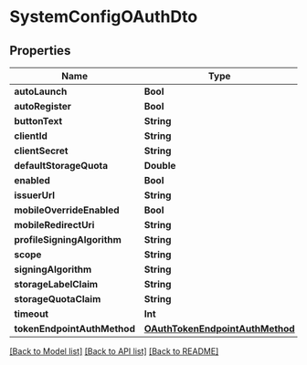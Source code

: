 # SystemConfigOAuthDto

## Properties
Name | Type | Description | Notes
------------ | ------------- | ------------- | -------------
**autoLaunch** | **Bool** |  | 
**autoRegister** | **Bool** |  | 
**buttonText** | **String** |  | 
**clientId** | **String** |  | 
**clientSecret** | **String** |  | 
**defaultStorageQuota** | **Double** |  | 
**enabled** | **Bool** |  | 
**issuerUrl** | **String** |  | 
**mobileOverrideEnabled** | **Bool** |  | 
**mobileRedirectUri** | **String** |  | 
**profileSigningAlgorithm** | **String** |  | 
**scope** | **String** |  | 
**signingAlgorithm** | **String** |  | 
**storageLabelClaim** | **String** |  | 
**storageQuotaClaim** | **String** |  | 
**timeout** | **Int** |  | 
**tokenEndpointAuthMethod** | [**OAuthTokenEndpointAuthMethod**](OAuthTokenEndpointAuthMethod.md) |  | 

[[Back to Model list]](../README.md#documentation-for-models) [[Back to API list]](../README.md#documentation-for-api-endpoints) [[Back to README]](../README.md)


